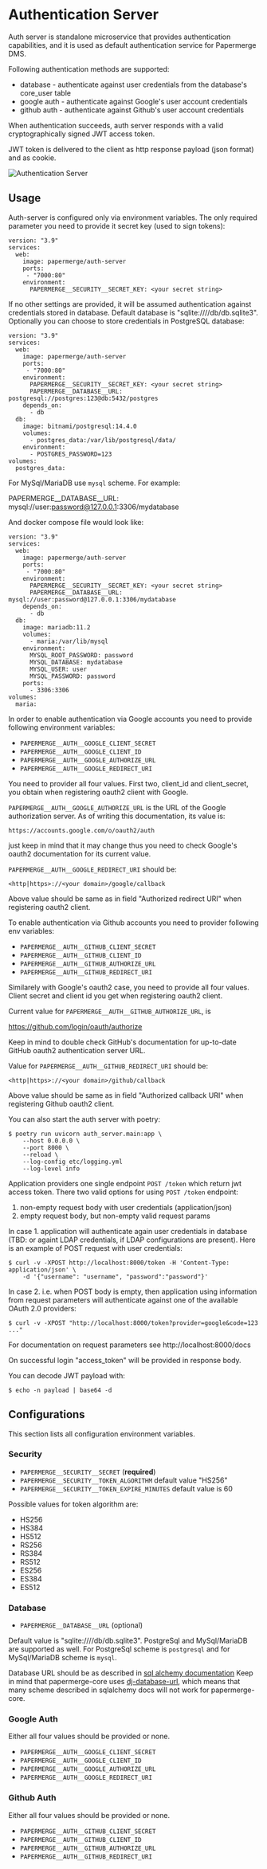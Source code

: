 # Authentication Server

Auth server is standalone microservice that provides
authentication capabilities, and it is used as default authentication service
for Papermerge DMS.

Following authentication methods are supported:

* database - authenticate against user credentials from the database's
  core_user table
* google auth - authenticate against Google's user account credentials
* github auth - authenticate against Github's user account credentials

When authentication succeeds, auth server responds with a valid
cryptographically signed JWT access token.

JWT token is delivered to the client as http response payload (json format)
and as cookie.

![Authentication Server](./images/screenshot.png)

## Usage

Auth-server is configured only via environment variables.
The only required parameter you need to provide it secret key (used to sign tokens):

```
version: "3.9"
services:
  web:
    image: papermerge/auth-server
    ports:
     - "7000:80"
    environment:
      PAPERMERGE__SECURITY__SECRET_KEY: <your secret string>
```

If no other settings are provided, it will be assumed authentication against
credentials stored in database. Default database is "sqlite:////db/db.sqlite3".
Optionally you can choose to store credentials in PostgreSQL database:

```
version: "3.9"
services:
  web:
    image: papermerge/auth-server
    ports:
     - "7000:80"
    environment:
      PAPERMERGE__SECURITY__SECRET_KEY: <your secret string>
      PAPERMERGE__DATABASE__URL: postgresql://postgres:123@db:5432/postgres
    depends_on:
      - db
  db:
    image: bitnami/postgresql:14.4.0
    volumes:
      - postgres_data:/var/lib/postgresql/data/
    environment:
      - POSTGRES_PASSWORD=123
volumes:
  postgres_data:
```

For MySql/MariaDB use `mysql` scheme. For example:

  PAPERMERGE__DATABASE__URL: mysql://user:password@127.0.0.1:3306/mydatabase

And docker compose file would look like:

```
version: "3.9"
services:
  web:
    image: papermerge/auth-server
    ports:
     - "7000:80"
    environment:
      PAPERMERGE__SECURITY__SECRET_KEY: <your secret string>
      PAPERMERGE__DATABASE__URL: mysql://user:password@127.0.0.1:3306/mydatabase
    depends_on:
      - db
  db:
    image: mariadb:11.2
    volumes:
      - maria:/var/lib/mysql
    environment:
      MYSQL_ROOT_PASSWORD: password
      MYSQL_DATABASE: mydatabase
      MYSQL_USER: user
      MYSQL_PASSWORD: password
    ports:
      - 3306:3306
volumes:
  maria:
```

In order to enable authentication via Google accounts you need to
provide following environment variables:

*  `PAPERMERGE__AUTH__GOOGLE_CLIENT_SECRET`
*  `PAPERMERGE__AUTH__GOOGLE_CLIENT_ID`
*  `PAPERMERGE__AUTH__GOOGLE_AUTHORIZE_URL`
*  `PAPERMERGE__AUTH__GOOGLE_REDIRECT_URI`

You need to provider all four values. First two, client_id and client_secret,
you obtain when registering oauth2 client with Google.

`PAPERMERGE__AUTH__GOOGLE_AUTHORIZE_URL` is the URL of the Google authorization
server. As of writing this documentation, its value is:

    https://accounts.google.com/o/oauth2/auth

just keep in mind that it may change thus you need to check Google's oauth2
documentation for its current value.

`PAPERMERGE__AUTH__GOOGLE_REDIRECT_URI` should be:

    <http|https>://<your domain>/google/callback

Above value should be same as in field "Authorized redirect URI" when
registering oauth2 client.

To enable authentication via Github accounts you need to provider following env
variables:

* `PAPERMERGE__AUTH__GITHUB_CLIENT_SECRET`
* `PAPERMERGE__AUTH__GITHUB_CLIENT_ID`
* `PAPERMERGE__AUTH__GITHUB_AUTHORIZE_URL`
* `PAPERMERGE__AUTH__GITHUB_REDIRECT_URI`

Similarely with Google's oauth2 case, you need to provide all four values.
Client secret and client id you get when registering oauth2 client.

Current value for `PAPERMERGE__AUTH__GITHUB_AUTHORIZE_URL`, is

  https://github.com/login/oauth/authorize

Keep in mind to double check GitHub's documentation for up-to-date GitHub
oauth2 authentication server URL.

Value for `PAPERMERGE__AUTH__GITHUB_REDIRECT_URI` should be:

    <http|https>://<your domain>/github/callback

Above value should be same as in field "Authorized callback URI" when
registering Github oauth2 client.


You can also start the auth server with poetry:

    $ poetry run uvicorn auth_server.main:app \
        --host 0.0.0.0 \
        --port 8000 \
        --reload \
        --log-config etc/logging.yml
        --log-level info

Application providers one single endpoint `POST /token` which return jwt access
token. There two valid options for using `POST /token` endpoint:

1. non-empty request body with user credentials (application/json)
2. empty request body, but non-empty valid request params

In case 1. application will authenticate again user credentials in database
(TBD: or againt LDAP credentials, if LDAP configurations are present).
Here is an example of POST request with user credentials:

    $ curl -v -XPOST http://localhost:8000/token -H 'Content-Type: application/json' \
        -d '{"username": "username", "password":"password"}'

In case 2. i.e. when POST body is empty, then application using information from
request parameters will authenticate against one of the available OAuth 2.0
providers:

    $ curl -v -XPOST "http://localhost:8000/token?provider=google&code=123 ..."

For documentation on request parameters see http://localhost:8000/docs

On successful login "access_token" will be provided in response body.

You can decode JWT payload with:

    $ echo -n payload | base64 -d

## Configurations

This section lists all configuration environment variables.

### Security

* `PAPERMERGE__SECURITY__SECRET` (**required**)
* `PAPERMERGE__SECURITY__TOKEN_ALGORITHM` default value "HS256"
* `PAPERMERGE__SECURITY__TOKEN_EXPIRE_MINUTES` default value is 60

Possible values for token algorithm are:

* HS256
* HS384
* HS512
* RS256
* RS384
* RS512
* ES256
* ES384
* ES512

### Database

* `PAPERMERGE__DATABASE__URL` (optional)

Default value is "sqlite:////db/db.sqlite3". PostgreSql and MySql/MariaDB are
supported as well.  For PostgreSql scheme is `postgresql` and for MySql/MariaDB
scheme is `mysql`.

Database URL should be as described in [sql alchemy documentation](https://docs.sqlalchemy.org/en/20/core/engines.html#database-urls)
Keep in mind that papermerge-core uses [dj-database-url](https://pypi.org/project/dj-database-url/),
which means that many scheme described in sqlalchemy docs will not
work for papermerge-core.


### Google Auth

Either all four values should be provided or none.

* `PAPERMERGE__AUTH__GOOGLE_CLIENT_SECRET`
* `PAPERMERGE__AUTH__GOOGLE_CLIENT_ID`
* `PAPERMERGE__AUTH__GOOGLE_AUTHORIZE_URL`
* `PAPERMERGE__AUTH__GOOGLE_REDIRECT_URI`

### Github Auth

Either all four values should be provided or none.

* `PAPERMERGE__AUTH__GITHUB_CLIENT_SECRET`
* `PAPERMERGE__AUTH__GITHUB_CLIENT_ID`
* `PAPERMERGE__AUTH__GITHUB_AUTHORIZE_URL`
* `PAPERMERGE__AUTH__GITHUB_REDIRECT_URI`
